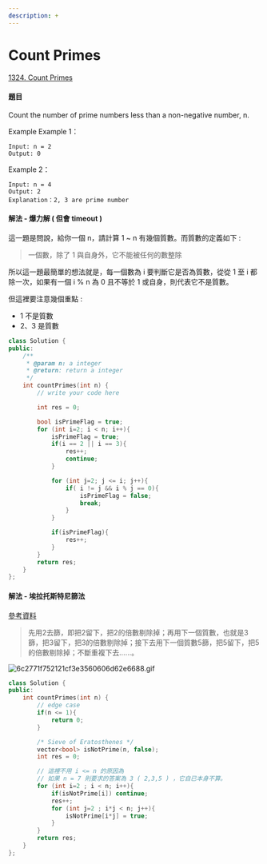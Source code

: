 ```yaml
---
description: +
---
```


# Count Primes

[1324. Count Primes](https://www.lintcode.com/problem/count-primes/?_from=ladder&&fromId=15)

#### 題目

Count the number of prime numbers less than a non-negative number, n.

Example Example 1：

```text
Input: n = 2
Output: 0
```

Example 2：

```text
Input: n = 4
Output: 2
Explanation：2, 3 are prime number
```

#### 解法 - 爆力解 \( 但會 timeout \)

這一題是問說，給你一個 n，請計算 1 ~ n 有幾個質數。而質數的定義如下 :

> 一個數，除了 1 與自身外，它不能被任何的數整除

所以這一題最簡單的想法就是，每一個數為 i 要判斷它是否為質數，從從 1 至 i 都除一次，如果有一個 i % n 為 0 且不等於 1 或自身，則代表它不是質數。

但這裡要注意幾個重點 :

* 1 不是質數
* 2、3 是質數

```cpp
class Solution {
public:
    /**
     * @param n: a integer
     * @return: return a integer
     */
    int countPrimes(int n) {
        // write your code here

        int res = 0;

        bool isPrimeFlag = true;
        for (int i=2; i < n; i++){
            isPrimeFlag = true;
            if(i == 2 || i == 3){
                res++;
                continue;
            }

            for (int j=2; j <= i; j++){
                if( i != j && i % j == 0){
                    isPrimeFlag = false;
                    break;
                }
            }

            if(isPrimeFlag){
                res++;
            }
        }
        return res;
    }
};
```

#### 解法 - 埃拉托斯特尼篩法

[參考資料](https://zh.wikipedia.org/wiki/%E5%9F%83%E6%8B%89%E6%89%98%E6%96%AF%E7%89%B9%E5%B0%BC%E7%AD%9B%E6%B3%95)

> 先用2去篩，即把2留下，把2的倍數剔除掉；再用下一個質數，也就是3篩，把3留下，把3的倍數剔除掉；接下去用下一個質數5篩，把5留下，把5的倍數剔除掉；不斷重複下去......。

![6c2771f752121cf3e3560606d62e6688.gif](evernotecid://D1A653E7-49A2-469A-973A-3DF99F4A2CBB/wwwevernotecom/13946419/ENResource/p3748)

```cpp
class Solution {
public:
    int countPrimes(int n) {
        // edge case 
        if(n <= 1){
            return 0;
        }

        /* Sieve of Eratosthenes */
        vector<bool> isNotPrime(n, false);
        int res = 0;

        // 這裡不用 i <= n 的原因為 
        // 如果 n = 7 則要求的答案為 3 ( 2,3,5 ) ，它自已本身不算。
        for (int i=2 ; i < n; i++){
            if(isNotPrime[i]) continue;
            res++;
            for (int j=2 ; i*j < n; j++){
                isNotPrime[i*j] = true;
            }
        }
        return res;
    }
};
```

